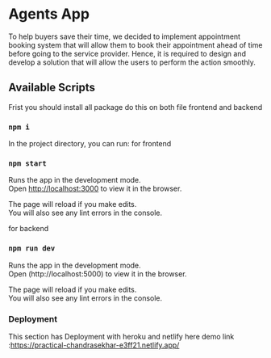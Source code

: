 # Agents App
To help buyers save their time, we decided to implement appointment booking system that will allow them to book their appointment ahead of time before going to the service provider. Hence, it is required to design and develop a solution that will allow the users to perform the action smoothly.


## Available Scripts
Frist 
you should install all package
do this on both file frontend and backend 
### `npm i` 

In the project directory, you can run:
for frontend
### `npm start`

Runs the app in the development mode.\
Open [http://localhost:3000](http://localhost:3000) to view it in the browser.

The page will reload if you make edits.\
You will also see any lint errors in the console.


for backend
### `npm run dev`

Runs the app in the development mode.\
Open (http://localhost:5000) to view it in the browser.

The page will reload if you make edits.\
You will also see any lint errors in the console.


### Deployment

This section has Deployment with heroku and netlify 
here demo link :https://practical-chandrasekhar-e3ff21.netlify.app/